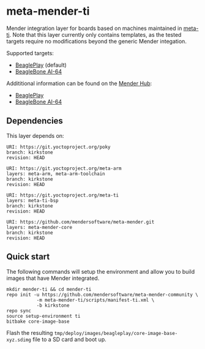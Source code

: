 # meta-mender-ti

Mender integration layer for boards based on machines maintained in [meta-ti](https://git.yoctoproject.org/git/meta-ti).
Note that this layer currently only contains templates, as the tested targets require no modifications beyond the
generic Mender integation.

Supported targets:

- [BeaglePlay](https://beagleboard.org/play) (default)
- [BeagleBone AI-64](https://beagleboard.org/ai-64)

Addititional information can be found on the [Mender Hub](https://hub.mender.io):

- [BeaglePlay](https://hub.mender.io/t/beagleplay/5792)
- [BeagleBone AI-64](https://hub.mender.io/t/beaglebone-ai-64/5793)

## Dependencies

This layer depends on:

```
URI: https://git.yoctoproject.org/poky
branch: kirkstone
revision: HEAD

URI: https://git.yoctoproject.org/meta-arm
layers: meta-arm, meta-arm-toolchain
branch: kirkstone
revision: HEAD

URI: https://git.yoctoproject.org/meta-ti
layers: meta-ti-bsp
branch: kirkstone
revision: HEAD

URI: https://github.com/mendersoftware/meta-mender.git
layers: meta-mender-core
branch: kirkstone
revision: HEAD
```

## Quick start

The following commands will setup the environment and allow you to build images
that have Mender integrated.


```
mkdir mender-ti && cd mender-ti
repo init -u https://github.com/mendersoftware/meta-mender-community \
           -m meta-mender-ti/scripts/manifest-ti.xml \
           -b kirkstone
repo sync
source setup-environment ti
bitbake core-image-base
```

Flash the resulting `tmp/deploy/images/beagleplay/core-image-base-xyz.sdimg` file to a SD card and boot up.